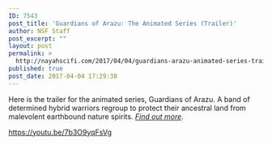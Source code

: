 ```yaml
---
ID: 7543
post_title: 'Guardians of Arazu: The Animated Series (Trailer)'
author: NSF Staff
post_excerpt: ""
layout: post
permalink: >
  http://nayahscifi.com/2017/04/04/guardians-arazu-animated-series-trailer/
published: true
post_date: 2017-04-04 17:29:38
---
```

Here is the trailer for the animated series, Guardians of Arazu. A band of determined hybrid warriors regroup to protect their ancestral land from malevolent earthbound nature spirits.<em> <a href="https://www.facebook.com/Guardians-of-Arazu-567059876709406/">Find out more</a></em>.

https://youtu.be/7b3O9yqFsVg
